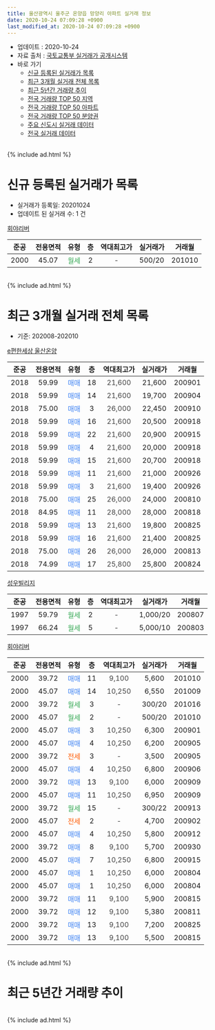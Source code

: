 ```yaml
---
title: 울산광역시 울주군 온양읍 망양리 아파트 실거래 정보
date: 2020-10-24 07:09:28 +0900
last_modified_at: 2020-10-24 07:09:28 +0900
---
```


* 업데이트 : 2020-10-24
* 자료 출처 : [국토교통부 실거래가 공개시스템](http://rt.molit.go.kr)
* 바로 가기
    * [신규 등록된 실거래가 목록](#신규-등록된-실거래가-목록)
    * [최근 3개월 실거래 전체 목록](#최근-3개월-실거래-전체-목록)
    * [최근 5년간 거래량 추이](#최근-5년간-거래량-추이)
    * [전국 거래량 TOP 50 지역](https://inasie.github.io/apt-trade-info/최근-3개월-전국에서-가장-거래가-많이-발생한-지역)
    * [전국 거래량 TOP 50 아파트](https://inasie.github.io/apt-trade-info/최근-3개월-전국에서-가장-거래가-많이-발생한-아파트)
    * [전국 거래량 TOP 50 분양권](https://inasie.github.io/apt-trade-info/최근-3개월-전국에서-가장-거래가-많이-발생한-분양권)
    * [주요 신도시 실거래 데이터](https://inasie.github.io/apt-trade-info/주요-신도시)
    * [전국 실거래 데이터](https://inasie.github.io/apt-trade-info/전국)
<br>
{% include ad.html %}
<br>

# 신규 등록된 실거래가 목록
* 실거래가 등록일: 20201024
* 업데이트 된 실거래 수: 1 건


[회야리버](https://search.naver.com/search.naver?query=%EC%9A%B8%EC%82%B0%EA%B4%91%EC%97%AD%EC%8B%9C+%EC%9A%B8%EC%A3%BC%EA%B5%B0+%EC%98%A8%EC%96%91%EC%9D%8D+%EB%A7%9D%EC%96%91%EB%A6%AC+%ED%9A%8C%EC%95%BC%EB%A6%AC%EB%B2%84)

|준공|전용면적|유형|층|역대최고가|실거래가|거래월|
|:---:|:---:|:---:|:---:|:---:|:---:|:---:|
|2000|45.07|<span style="color:#34a853">월세</span>|2|<span style="color:#444444">-</span>|500/20|201010|


<br>
{% include ad.html %}
<br>

# 최근 3개월 실거래 전체 목록
* 기준: 202008-202010


[e편한세상 울산온양](https://search.naver.com/search.naver?query=%EC%9A%B8%EC%82%B0%EA%B4%91%EC%97%AD%EC%8B%9C+%EC%9A%B8%EC%A3%BC%EA%B5%B0+%EC%98%A8%EC%96%91%EC%9D%8D+%EB%A7%9D%EC%96%91%EB%A6%AC+e%ED%8E%B8%ED%95%9C%EC%84%B8%EC%83%81+%EC%9A%B8%EC%82%B0%EC%98%A8%EC%96%91)

|준공|전용면적|유형|층|역대최고가|실거래가|거래월|
|:---:|:---:|:---:|:---:|:---:|:---:|:---:|
|2018|59.99|<span style="color:#4285f3">매매</span>|18|<span style="color:#444444">21,600</span>|21,600|200901|
|2018|59.99|<span style="color:#4285f3">매매</span>|14|<span style="color:#444444">21,600</span>|19,700|200904|
|2018|75.00|<span style="color:#4285f3">매매</span>|3|<span style="color:#444444">26,000</span>|22,450|200910|
|2018|59.99|<span style="color:#4285f3">매매</span>|16|<span style="color:#444444">21,600</span>|20,500|200918|
|2018|59.99|<span style="color:#4285f3">매매</span>|22|<span style="color:#444444">21,600</span>|20,900|200915|
|2018|59.99|<span style="color:#4285f3">매매</span>|4|<span style="color:#444444">21,600</span>|20,000|200918|
|2018|59.99|<span style="color:#4285f3">매매</span>|15|<span style="color:#444444">21,600</span>|20,700|200918|
|2018|59.99|<span style="color:#4285f3">매매</span>|11|<span style="color:#444444">21,600</span>|21,000|200926|
|2018|59.99|<span style="color:#4285f3">매매</span>|3|<span style="color:#444444">21,600</span>|19,400|200926|
|2018|75.00|<span style="color:#4285f3">매매</span>|25|<span style="color:#444444">26,000</span>|24,000|200810|
|2018|84.95|<span style="color:#4285f3">매매</span>|11|<span style="color:#444444">28,000</span>|28,000|200818|
|2018|59.99|<span style="color:#4285f3">매매</span>|13|<span style="color:#444444">21,600</span>|19,800|200825|
|2018|59.99|<span style="color:#4285f3">매매</span>|16|<span style="color:#444444">21,600</span>|21,400|200825|
|2018|75.00|<span style="color:#4285f3">매매</span>|26|<span style="color:#444444">26,000</span>|26,000|200813|
|2018|74.99|<span style="color:#4285f3">매매</span>|17|<span style="color:#444444">25,800</span>|25,800|200824|

[성우빌리지](https://search.naver.com/search.naver?query=%EC%9A%B8%EC%82%B0%EA%B4%91%EC%97%AD%EC%8B%9C+%EC%9A%B8%EC%A3%BC%EA%B5%B0+%EC%98%A8%EC%96%91%EC%9D%8D+%EB%A7%9D%EC%96%91%EB%A6%AC+%EC%84%B1%EC%9A%B0%EB%B9%8C%EB%A6%AC%EC%A7%80)

|준공|전용면적|유형|층|역대최고가|실거래가|거래월|
|:---:|:---:|:---:|:---:|:---:|:---:|:---:|
|1997|59.79|<span style="color:#34a853">월세</span>|2|<span style="color:#444444">-</span>|1,000/20|200807|
|1997|66.24|<span style="color:#34a853">월세</span>|5|<span style="color:#444444">-</span>|5,000/10|200803|

[회야리버](https://search.naver.com/search.naver?query=%EC%9A%B8%EC%82%B0%EA%B4%91%EC%97%AD%EC%8B%9C+%EC%9A%B8%EC%A3%BC%EA%B5%B0+%EC%98%A8%EC%96%91%EC%9D%8D+%EB%A7%9D%EC%96%91%EB%A6%AC+%ED%9A%8C%EC%95%BC%EB%A6%AC%EB%B2%84)

|준공|전용면적|유형|층|역대최고가|실거래가|거래월|
|:---:|:---:|:---:|:---:|:---:|:---:|:---:|
|2000|39.72|<span style="color:#4285f3">매매</span>|11|<span style="color:#444444">9,100</span>|5,600|201010|
|2000|45.07|<span style="color:#4285f3">매매</span>|14|<span style="color:#444444">10,250</span>|6,550|201009|
|2000|39.72|<span style="color:#34a853">월세</span>|3|<span style="color:#444444">-</span>|300/20|201016|
|2000|45.07|<span style="color:#34a853">월세</span>|2|<span style="color:#444444">-</span>|500/20|201010|
|2000|45.07|<span style="color:#4285f3">매매</span>|3|<span style="color:#444444">10,250</span>|6,300|200901|
|2000|45.07|<span style="color:#4285f3">매매</span>|4|<span style="color:#444444">10,250</span>|6,200|200905|
|2000|39.72|<span style="color:#ff5a00">전세</span>|3|<span style="color:#444444">-</span>|3,500|200905|
|2000|45.07|<span style="color:#4285f3">매매</span>|4|<span style="color:#444444">10,250</span>|6,800|200906|
|2000|39.72|<span style="color:#4285f3">매매</span>|13|<span style="color:#444444">9,100</span>|6,000|200909|
|2000|45.07|<span style="color:#4285f3">매매</span>|11|<span style="color:#444444">10,250</span>|6,950|200909|
|2000|39.72|<span style="color:#34a853">월세</span>|15|<span style="color:#444444">-</span>|300/22|200913|
|2000|45.07|<span style="color:#ff5a00">전세</span>|2|<span style="color:#444444">-</span>|4,700|200902|
|2000|45.07|<span style="color:#4285f3">매매</span>|4|<span style="color:#444444">10,250</span>|5,800|200912|
|2000|39.72|<span style="color:#4285f3">매매</span>|8|<span style="color:#444444">9,100</span>|5,700|200930|
|2000|45.07|<span style="color:#4285f3">매매</span>|7|<span style="color:#444444">10,250</span>|6,800|200915|
|2000|45.07|<span style="color:#4285f3">매매</span>|1|<span style="color:#444444">10,250</span>|6,000|200804|
|2000|45.07|<span style="color:#4285f3">매매</span>|1|<span style="color:#444444">10,250</span>|6,000|200804|
|2000|39.72|<span style="color:#4285f3">매매</span>|11|<span style="color:#444444">9,100</span>|5,900|200815|
|2000|39.72|<span style="color:#4285f3">매매</span>|12|<span style="color:#444444">9,100</span>|5,380|200811|
|2000|39.72|<span style="color:#4285f3">매매</span>|13|<span style="color:#444444">9,100</span>|7,200|200825|
|2000|39.72|<span style="color:#4285f3">매매</span>|13|<span style="color:#444444">9,100</span>|5,500|200815|


<br>
{% include ad.html %}
<br>

# 최근 5년간 거래량 추이


<div style="width:100%;">
    <canvas id="deal_progress" height="200"></canvas>
</div>

<script>
new Chart(document.getElementById("deal_progress"), {
    type: 'line',
    data: {
        labels: ['201510','201511','201512','201601','201602','201603','201604','201605','201606','201607','201608','201609','201610','201611','201612','201701','201702','201703','201704','201705','201706','201707','201708','201709','201710','201711','201712','201801','201802','201803','201804','201805','201806','201807','201808','201809','201810','201811','201812','201901','201902','201903','201904','201905','201906','201907','201908','201909','201910','201911','201912','202001','202002','202003','202004','202005','202006','202007','202008','202009','202010'],
        datasets: [{
            label: '매매',
            pointRadius: 1,
            data: [16, 26, 8, 7, 7, 18, 7, 5, 10, 10, 5, 8, 6, 12, 10, 4, 4, 7, 8, 6, 2, 12, 4, 6, 3, 3, 2, 16, 14, 35, 28, 34, 22, 13, 13, 4, 8, 4, 6, 3, 5, 10, 10, 8, 6, 7, 3, 1, 15, 13, 8, 4, 11, 7, 5, 16, 13, 13, 12, 17, 2],
            borderColor: "rgba(255, 201, 14, 1)",
            backgroundColor: "rgba(255, 201, 14, 0.5)",
            fill: false,
            lineTension: 0
        },{
            label: '전월세',
            pointRadius: 1,
            data: [13, 7, 14, 4, 5, 10, 7, 7, 1, 4, 5, 7, 5, 6, 2, 4, 5, 7, 6, 5, 4, 7, 5, 3, 5, 4, 3, 4, 1, 10, 27, 20, 28, 20, 19, 9, 8, 2, 2, 3, 0, 3, 2, 4, 5, 7, 4, 5, 7, 6, 3, 3, 1, 2, 0, 1, 0, 1, 2, 3, 2],
            borderColor: "rgba(0, 141, 185, 1)",
            backgroundColor: "rgba(0, 141, 185, 0.5)",
            fill: false,
            lineTension: 0
        }
        ]
    },
    options: {
        responsive: true,
        title: {
            display: false
        },
        tooltips: {
            mode: 'index',
            intersect: false
        },
        hover: {
            mode: 'nearest',
            intersect: true
        },
        scales: {
            xAxes: [{
                display: true,
                scaleLabel: {
                    display: true,
                    labelString: '년/월'
                }
            }],
            yAxes: [{
                display: true,
                ticks: {
                    suggestedMin: 0,
                },
                scaleLabel: {
                    display: true,
                    labelString: '실거래 수'
                }
            }]
        }
    }
});

</script>


<br>
{% include ad.html %}
<br>

